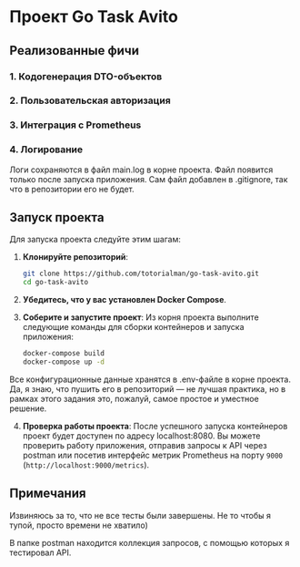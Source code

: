 # Проект Go Task Avito

## Реализованные фичи
### 1. **Кодогенерация DTO-объектов**
### 2. **Пользовательская авторизация**
### 3. **Интеграция с Prometheus**
### 4. **Логирование**
Логи сохраняются в файл main.log в корне проекта. Файл появится только после запуска приложения. Сам файл добавлен в .gitignore, так что в репозитории его не будет.

## Запуск проекта

Для запуска проекта следуйте этим шагам:

1. **Клонируйте репозиторий**:

    ```bash
    git clone https://github.com/totorialman/go-task-avito.git
    cd go-task-avito
    ```

2. **Убедитесь, что у вас установлен Docker Compose**.

3. **Соберите и запустите проект**:
   Из корня проекта выполните следующие команды для сборки контейнеров и запуска приложения:

    ```bash
    docker-compose build
    docker-compose up -d
    ```
Все конфигурационные данные хранятся в .env-файле в корне проекта. Да, я знаю, что пушить его в репозиторий — не лучшая практика, но в рамках этого задания это, пожалуй, самое простое и уместное решение.

4. **Проверка работы проекта**:
   После успешного запуска контейнеров проект будет доступен по адресу localhost:8080. Вы можете проверить работу приложения, отправив запросы к API через postman или посетив интерфейс метрик Prometheus на порту `9000` (`http://localhost:9000/metrics`).

## Примечания

Извиняюсь за то, что не все тесты были завершены. Не то чтобы я тупой, просто времени не хватило)

В папке postman находится коллекция запросов, с помощью которых я тестировал API.

